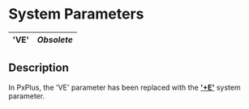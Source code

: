 # System Parameters

**'VE'** |  **_Obsolete_**  
---|---  
  
## Description

In PxPlus, the 'VE' parameter has been replaced with the **['+E'](pluse.md)** system parameter.

